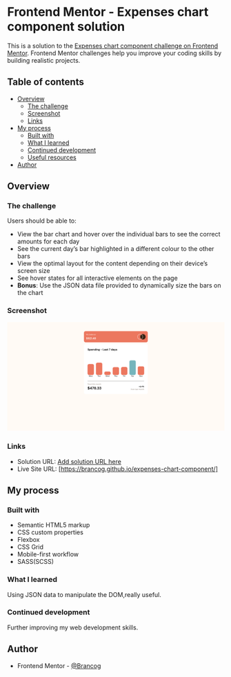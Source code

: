 # Frontend Mentor - Expenses chart component solution

This is a solution to the [Expenses chart component challenge on Frontend Mentor](https://www.frontendmentor.io/challenges/expenses-chart-component-e7yJBUdjwt). Frontend Mentor challenges help you improve your coding skills by building realistic projects. 

## Table of contents

- [Overview](#overview)
  - [The challenge](#the-challenge)
  - [Screenshot](#screenshot)
  - [Links](#links)
- [My process](#my-process)
  - [Built with](#built-with)
  - [What I learned](#what-i-learned)
  - [Continued development](#continued-development)
  - [Useful resources](#useful-resources)
- [Author](#author)

## Overview

### The challenge

Users should be able to:

- View the bar chart and hover over the individual bars to see the correct amounts for each day
- See the current day’s bar highlighted in a different colour to the other bars
- View the optimal layout for the content depending on their device’s screen size
- See hover states for all interactive elements on the page
- **Bonus**: Use the JSON data file provided to dynamically size the bars on the chart

### Screenshot

![](expenses-chart-component-screenshot.png)


### Links

- Solution URL: [Add solution URL here](https://your-solution-url.com)
- Live Site URL: [https://brancog.github.io/expenses-chart-component/]

## My process

### Built with

- Semantic HTML5 markup
- CSS custom properties
- Flexbox
- CSS Grid
- Mobile-first workflow
- SASS(SCSS)

### What I learned

Using JSON data to manipulate the DOM,really useful.

### Continued development

Further improving my web development skills.

## Author

- Frontend Mentor - [@Brancog](https://www.frontendmentor.io/profile/Brancog)
